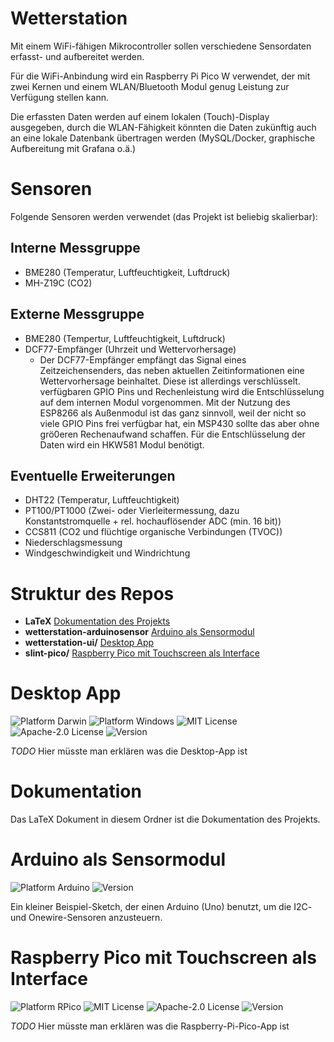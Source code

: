 # Wetterstation

Mit einem WiFi-fähigen Mikrocontroller sollen verschiedene Sensordaten erfasst- und aufbereitet werden. 

Für die WiFi-Anbindung wird ein Raspberry Pi Pico W verwendet, der mit zwei Kernen und einem WLAN/Bluetooth Modul genug Leistung
zur Verfügung stellen kann. 

Die erfassten Daten werden auf einem lokalen (Touch)-Display ausgegeben, durch die WLAN-Fähigkeit könnten die Daten zukünftig auch an eine lokale Datenbank übertragen werden (MySQL/Docker, graphische Aufbereitung mit Grafana o.ä.)

# Sensoren
Folgende Sensoren werden verwendet (das Projekt ist beliebig skalierbar):
## Interne Messgruppe
- BME280 (Temperatur, Luftfeuchtigkeit, Luftdruck)
- MH-Z19C (CO2)
## Externe Messgruppe
- BME280 (Tempertur, Luftfeuchtigkeit, Luftdruck)
- DCF77-Empfänger (Uhrzeit und Wettervorhersage)
    - Der DCF77-Empfänger empfängt das Signal eines Zeitzeichensenders, das neben aktuellen Zeitinformationen eine Wettervorhersage beinhaltet. Diese ist allerdings verschlüsselt. verfügbaren GPIO Pins und Rechenleistung wird die Entschlüsselung auf dem internen Modul vorgenommen. Mit der Nutzung des ESP8266 als Außenmodul ist das ganz sinnvoll, weil der nicht so viele GPIO Pins frei verfügbar hat, ein MSP430 sollte das aber ohne grö0eren Rechenaufwand schaffen. Für die Entschlüsselung der Daten wird ein HKW581 Modul benötigt. 
## Eventuelle Erweiterungen
- DHT22 (Temperatur, Luftfeuchtigkeit)
- PT100/PT1000 (Zwei- oder Vierleitermessung, dazu Konstantstromquelle + rel. hochauflösender ADC (min. 16 bit))
- CCS811 (CO2 und flüchtige organische Verbindungen (TVOC))
- Niederschlagsmessung
- Windgeschwindigkeit und Windrichtung

# Struktur des Repos
- **LaTeX** [Dokumentation des Projekts](#dokumentation)
- **wetterstation-arduinosensor** [Arduino als Sensormodul](#arduino-als-sensormodul)
- **wetterstation-ui/** [Desktop App](#desktop-app)
- **slint-pico/** [Raspberry Pico mit Touchscreen als Interface](#raspberry-pico-mit-touchscreen-als-interface)

# Desktop App
![Platform Darwin](https://img.shields.io/badge/platform-macOS-orange.svg)
![Platform Windows](https://img.shields.io/badge/platform-Windows-orange.svg)
![MIT License](https://img.shields.io/badge/license-MIT-blue.svg)
![Apache-2.0 License](https://img.shields.io/badge/license-Apache--2.0-blue.svg)
![Version](https://img.shields.io/badge/version-0.1.0-green.svg)

*TODO* Hier müsste man erklären was die Desktop-App ist 

# Dokumentation

Das LaTeX Dokument in diesem Ordner ist die Dokumentation des Projekts.

# Arduino als Sensormodul
![Platform Arduino](https://img.shields.io/badge/platform-arduino--uno-orange.svg)
![Version](https://img.shields.io/badge/version-0.1.0-green.svg)

Ein kleiner Beispiel-Sketch, der einen Arduino (Uno) benutzt, um die I2C- und Onewire-Sensoren anzusteuern.

# Raspberry Pico mit Touchscreen als Interface 
![Platform RPico](https://img.shields.io/badge/platform-RP2040-orange.svg)
![MIT License](https://img.shields.io/badge/license-MIT-blue.svg)
![Apache-2.0 License](https://img.shields.io/badge/license-Apache--2.0-blue.svg)
![Version](https://img.shields.io/badge/version-0.0.1-green.svg)

*TODO* Hier müsste man erklären was die Raspberry-Pi-Pico-App ist
